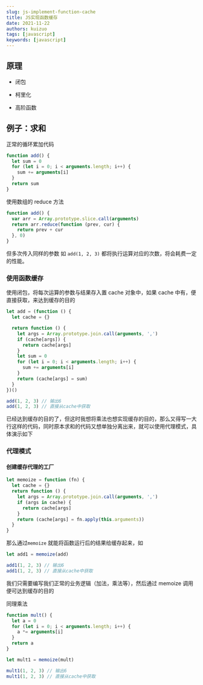 ```yaml
---
slug: js-implement-function-cache
title: JS实现函数缓存
date: 2021-11-22
authors: kuizuo
tags: [javascript]
keywords: [javascript]
---
```


<!-- truncate -->

## 原理

- 闭包
- 柯里化

- 高阶函数

## 例子：求和

正常的循环累加代码

```javascript
function add() {
  let sum = 0
  for (let i = 0; i < arguments.length; i++) {
    sum += arguments[i]
  }
  return sum
}
```

使用数组的 reduce 方法

```javascript
function add() {
  var arr = Array.prototype.slice.call(arguments)
  return arr.reduce(function (prev, cur) {
    return prev + cur
  }, 0)
}
```

但多次传入同样的参数 如 `add(1, 2, 3)` 都将执行运算对应的次数，将会耗费一定的性能。

### 使用函数缓存

使用闭包，将每次运算的参数与结果存入置 cache 对象中，如果 cache 中有，便直接获取，来达到缓存的目的

```javascript
let add = (function () {
  let cache = {}

  return function () {
    let args = Array.prototype.join.call(arguments, ',')
    if (cache[args]) {
      return cache[args]
    }
    let sum = 0
    for (let i = 0; i < arguments.length; i++) {
      sum += arguments[i]
    }
    return (cache[args] = sum)
  }
})()

add(1, 2, 3) // 输出6
add(1, 2, 3) // 直接从cache中获取
```

已经达到缓存的目的了，但这时我想将乘法也想实现缓存的目的，那么又得写一大行这样的代码，同时原本求和的代码又想单独分离出来，就可以使用代理模式，具体演示如下

### 代理模式

#### 创建缓存代理的工厂

```javascript
let memoize = function (fn) {
  let cache = {}
  return function () {
    let args = Array.prototype.join.call(arguments, ',')
    if (args in cache) {
      return cache[args]
    }
    return (cache[args] = fn.apply(this.arguments))
  }
}
```

那么通过`memoize` 就能将函数运行后的结果给缓存起来，如

```javascript
let add1 = memoize(add)

add1(1, 2, 3) // 输出6
add1(1, 2, 3) // 直接从cache中获取
```

我们只需要编写我们正常的业务逻辑（加法，乘法等），然后通过 memoize 调用 便可达到缓存的目的

同理乘法

```javascript
function mult() {
  let a = 0
  for (let i = 0; i < arguments.length; i++) {
    a *= arguments[i]
  }
  return a
}

let mult1 = memoize(mult)

mult1(1, 2, 3) // 输出6
mult1(1, 2, 3) // 直接从cache中获取
```
